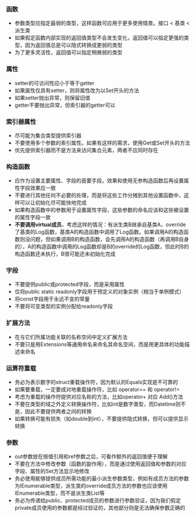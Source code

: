 ### 函数

-   参数类型应指定最弱的类型，这样函数可应用于更多使用情景。接口 < 基类 < 派生类
-   如果假定函数内部实现的返回值类型不会发生变化，返回值可以指定更强的类型，因为返回值总是可以隐式转换成更弱的类型
-   为了更多灵活性，返回值可以指定稍微弱的类型

### 属性

-   setter的可访问性应小于等于getter
-   如果属性仅具有setter，则将属性改为以Set开头的方法
-   如果setter抛出异常，则保留旧值
-   getter不要抛出异常，但索引器的getter可以

### 索引器属性

-   尽可能为集合类型提供索引器
-   不要使用多个参数的索引属性。如果有这样的需求，使用Get或Set开头的方法
-   优先提供索引器而不是方法来访问集合元素，两者不应同时存在

### 构造函数

-   应作为设置主要属性、字段的首要手段，效果和使用无参构造函数后再设置属性字段效果应一致
-   不要进行其他任何不必要的处理，而是将这些工作分摊到其他设置函数中，这样可以让初始化尽可能快地完成
-   如果构造函数中的参数用于设置属性字段，这些参数的命名应该和这些被设置的属性字段一致
-   **不要调用virtual成员**，考虑这样的情况：有派生类B继承自基类A，override了基类的Log函数，基类A的构造函数中调用了Log函数。如果调用A的构造函数则没问题，但如果调用B的构造函数，会先调用A的构造函数（再调用B自身的），A的构造函数中调用的Log函数却是B的override的Log函数，但此时B的构造函数还未执行，B很可能还未初始化完成

### 字段

-   不要提供public或protected字段，而是采用属性
-   仅将public static readonly字段用于预定义的对象实例（相当于单例模式）
-   将const字段用于永远不变的常量
-   不要将可变类型的实例分配给readonly字段

### 扩展方法

-   在与它们所属功能关联的名称空间中定义扩展方法
-   不要只是用Extensions等通用命名来命名其命名空间，而是用更具体的功能描述来命名

### 运算符重载

-   务必为表示数字的struct重载操作符，因为默认的Equals实现是不可靠的
-   如果要重载，一定要成对地重载操作符，比如 operator== 和 operator!=
-   考虑为重载的操作符提供对应名称的方法，比如operator+ 对应 Add()方法
-   不要在类型的域之外定义转换操作符，比如int是数字类型，而Datetime则不是，因此不要提供两者之间的转换
-   如果转换可能有损失（如double到int），不要提供隐式转换，但可以提供显示转换

### 参数

-   out参数放在按值引用和ref参数之后，可看作额外的返回值便于理解
-   不要在方法中修改参数（函数的副作用），而是通过使用返回值和参数的对应字段、属性的Set方法显示地修改
-   务必使用能够提供成员所需功能的最小派生参数类型，例如有成员方法的参数为IEnumerable类型，派生类的override成员方法的参数也应该使用IEnumerable类型，而不是派生类List等
-   务必为传递给public、protected成员的参数进行参数验证，因为我们假定private成员使用的参数都是经过验证的，其他部分则是无法确保参数正确的

